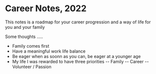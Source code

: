 # Career Notes, 2022

This notes is a roadmap for your career progression and a way of life for you and your family


Some thoughts .....

- Family comes first
- Have a meaningful work life balance
- Be eager when as soonn as you can, be eager at a younger age
- My life I was rewarded to have three priorities 
--  Family
-- Career
-- Volunteer / Passion
